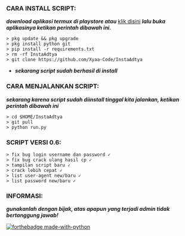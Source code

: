 <h3 align="left">CARA INSTALL SCRIPT:</h3>

***download aplikasi termux di playstore atau*** <a href="https://f-droid.org/en/packages/com.termux/">klik disini</a> ***lalu buka aplikasinya ketikan perintah dibawah ini.***

    > pkg update && pkg upgrade
    > pkg install python git
    > pip install -r requirements.txt
    > rm -rf InstaAdtya
    > git clone https://github.com/Xyaa-Code/InstaAdtya

- ***sekarang script sudah berhasil di install***

<h3 align="left">CARA MENJALANKAN SCRIPT:</h3>

***sekarang karena script sudah diinstall tinggal kita jalankan, ketikan perintah dibawah ini***

    > cd $HOME/InstaAdtya             
    > git pull       
    > python run.py

<h3 align="left">SCRIPT VERSI 0.6:</h3>

    > fix bug login username dan password ✓
    > fix bug crack ulang hasil cp ✓
    > tampilan script baru ✓
    > crack lebih cepat ✓
    > list user-agent new/baru ✓
    > list password new/baru ✓

<h3 align="left">INFORMASI:</h3>

***___gunakanlah dengan bijak, atas apapun yang terjadi admin tidak bertanggung jawab!___***


[![forthebadge made-with-python](http://ForTheBadge.com/images/badges/made-with-python.svg)](https://www.python.org/)
